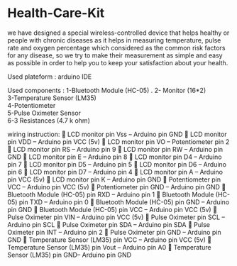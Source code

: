 # Health-Care-Kit 
we have designed a special wireless-controlled device that helps healthy or people with chronic diseases as it helps in measuring temperature, pulse rate and oxygen percentage which considered as the common risk factors for any disease, so we try to make their measurement as simple and easy as possible in order to help you to keep your satisfaction about your health.

Used plateform : arduino IDE  

Used components : 
1-Bluetooth Module (HC-05)                                   .
2- Monitor (16*2)                    
3-Temperature Sensor (LM35)                                    
4-Potentiometer   
5-Pulse Oximeter Sensor                                      
6-3 Resistances (4.7 k ohm)  

wiring instruction:
	LCD monitor pin Vss – Arduino pin GND 
	LCD monitor pin VDD – Arduino pin VCC (5v)
	LCD monitor pin VO – Potentiometer pin 2
	LCD monitor pin RS – Arduino pin 9 
	LCD monitor pin RW – Arduino pin GND
	LCD monitor pin E – Arduino pin 8 
	LCD monitor pin D4 – Arduino pin 7
	LCD monitor pin D5 – Arduino pin 5
	LCD monitor pin D6 – Arduino pin 6
	LCD monitor pin D7 – Arduino pin 4
	LCD monitor pin A – Arduino pin VCC (5v)
	LCD monitor pin K – Arduino pin GND
	Potentiometer pin VCC – Arduino pin VCC (5v) 
	Potentiometer pin GND – Arduino pin GND 
	Bluetooth Module (HC-05) pin RXD – Arduino pin 1 
	Bluetooth Module (HC-05) pin TXD – Arduino pin 0 
	Bluetooth Module (HC-05) pin GND – Arduino pin GND 
	Bluetooth Module (HC-05) pin VCC – Arduino pin VCC (5v) 
	Pulse Oximeter pin VIN – Arduino pin VCC (5v)
	Pulse Oximeter pin SCL – Arduino pin SCL
	Pulse Oximeter pin SDA – Arduino pin SDA
	Pulse Oximeter pin INT – Arduino pin 2
	Pulse Oximeter pin GND – Arduino pin GND 
	Temperature Sensor (LM35) pin VCC – Arduino pin VCC (5v) 
	Temperature Sensor (LM35) pin Vout – Arduino pin A0 
	Temperature Sensor (LM35) pin GND– Arduino pin GND  



